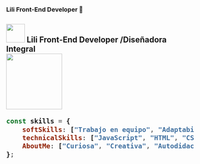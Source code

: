 ### Lili Front-End Developer  👋
<h2>  <img src="https://cdn-images-1.medium.com/max/1200/1*mlFkczi1KC2fxq4pfPxWHQ.png" width="50"> Lili Front-End Developer /Diseñadora Integral <br>
<img src="https://media.giphy.com/media/JIX9t2j0ZTN9S/giphy.gif" width="150">

```javascript
const skills = {
    softSkills: ["Trabajo en equipo", "Adaptabilidad ", "Tolerancia", "Creatividad"],
    technicalSkills: ["JavaScript", "HTML", "CSS", "React", "Indesign", "Illustrator", "Photoshop", "AfterEffects",],
    AboutMe: ["Curiosa", "Creativa", "Autodidacta", "Me gusta el cine, el arte y los animales"],
};
```

<!--
**ravalidesign/ravalidesign** is a ✨ _special_ ✨ repository because its `README.md` (this file) appears on your GitHub profile.

Here are some ideas to get you started:

- 🔭 I’m currently working on ...
- 🌱 I’m currently learning ...
- 👯 I’m looking to collaborate on ...
- 🤔 I’m looking for help with ...
- 💬 Ask me about ...
- 📫 How to reach me: ...
- 😄 Pronouns: ...
- ⚡ Fun fact: ...
-->
